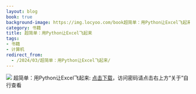```yaml
---
layout: blog
book: true
background-image: https://img.locyoo.com/book超简单：用Python让Excel飞起来.jpg
category: 书籍
title: 超简单：用Python让Excel飞起来
tags:
- 书籍
- 计算机
redirect_from:
  - /2024/03/超简单：用Python让Excel飞起来/
---
```

![](https://img.locyoo.com/book超简单：用Python让Excel飞起来.jpg)
超简单：用Python让Excel飞起来: <a name = "ref1" href="https://url18.ctfile.com/f/50983618-1051416976-03a14c?p=3619">点击下载</a>，访问密码请点击右上方“关于”自行查看